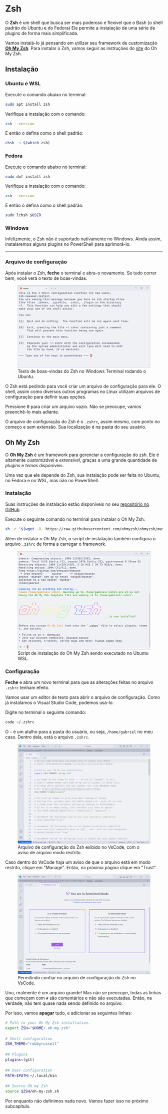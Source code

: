 # Zsh

O **Zsh** é um shell que busca ser mais poderoso e flexível que o Bash (o shell padrão do Ubuntu e do Fedora)
Ele permite a instalação de uma série de plugins de forma mais simplificada.

Vamos instalá-lo já pensando em utilizar seu framework de customização [**Oh My Zsh**](https://github.com/ohmyzsh/ohmyzsh).
Para instalar o Zsh, vamos seguir as instruções do [site](https://github.com/ohmyzsh/ohmyzsh/wiki/Installing-ZSH) do Oh My Zsh.

## Instalação

### Ubuntu e WSL

Execute o comando abaixo no terminal:

```bash
sudo apt install zsh
```

Verifique a instalação com o comando:

```bash
zsh --version
```

E então o defina como o shell padrão:

```bash
chsh -s $(which zsh)
```

### Fedora

Execute o comando abaixo no terminal:

```bash
sudo dnf install zsh
```

Verifique a instalação com o comando:

```bash
zsh --version
```

E então o defina como o shell padrão:

```bash
sudo lchsh $USER
```

### Windows

Infelizmente, o Zsh não é suportado nativamente no Windows.
Ainda assim, instalaremos alguns plugins no PowerShell para aprimorá-lo.

---

### Arquivo de configuração

Após instalar o Zsh, **feche** o terminal e abra-o novamente.
Se tudo correr bem, você verá o texto de boas-vindas.

<figure>
<img src="./welcome.png" />
<figcaption>Texto de boas-vindas do Zsh no Windows Terminal rodando o Ubuntu.</figcaption>
</figure>

O Zsh está pedindo para você criar um arquivo de configuração para ele.
O shell, assim como diversos outros programas no Linux utilizam arquivos de configuração para definir suas opções.

Pressione <kbd>0</kbd> para criar um arquivo vazio.
Não se preocupe, vamos preenchê-lo mais adiante.

O arquivo de configuração do Zsh é o `.zshrc`, assim mesmo, com ponto no começo e sem extensão.
Sua localização é na pasta do seu usuário.

## Oh My Zsh

O **Oh My Zsh** é um framework para gerenciar a configuração do zsh.
Ele é altamente _customizável_ e _extensível_, graças a uma grande quantidade de _plugins_ e _temas_ disponíveis.

Uma vez que ele depende do Zsh, sua instalação pode ser feita no Ubuntu, no Fedora e no WSL, mas não no PowerShell.

### Instalação

Suas instruções de instalação estão disponíveis no seu [repositório no GitHub](https://github.com/ohmyzsh/ohmyzsh?tab=readme-ov-file#basic-installation).

Execute o seguinte comando no terminal para instalar o Oh My Zsh:

```bash
sh -c "$(wget -O- https://raw.githubusercontent.com/ohmyzsh/ohmyzsh/master/tools/install.sh)"
```

Além de instalar o Oh My Zsh, o script de instalação também configura o arquivo `.zshrc` de forma a carregar o framework.

<figure>
<img src="./install_omz.png" />
<figcaption>Script de instalação do Oh My Zsh sendo executado no Ubuntu WSL.</figcaption>
</figure>

### Configuração

**Feche** e abra um novo terminal para que as alterações feitas no arquivo `.zshrc` tenham efeito.

Vamos usar um editor de texto para abrir o arquivo de configuração.
Como já instalamos o Visual Studio Code, podemos usá-lo.

Digite no terminal o seguinte comando:

```bash
code ~/.zshrc
```

O `~` é um atalho para a pasta do usuário, ou seja, `/home/gabriel` no meu caso.
Dentro dela, está o arquivo `.zshrc`.

<figure>
<img src="./zsh_code_initial.png" />
<figcaption>Arquivo de configuração do Zsh exibido no VsCode, com o aviso de arquivo modo restrito.</figcaption>
</figure>

Caso dentro do VsCode haja um aviso de que o arquivo está em modo restrito, clique em "Manage".
Então, na próxima página clique em "Trust".

<figure>
<img src="./code_trusted.png" />
<figcaption>Permitindo confiar no arquivo de configuração do Zsh no VsCode.</figcaption>
</figure>

Uou, realmente é um arquivo grande!
Mas não se preocupe, todas as linhas que começam com `#` são comentários e não são executadas.
Então, na verdade, não tem quase nada sendo definido no arquivo.

Por isso, vamos **apagar** tudo, e adicionar as seguintes linhas:

```bash
# Path to your Oh My Zsh installation.
export ZSH="$HOME/.oh-my-zsh"

# Shell configuration
ZSH_THEME="robbyrussell"

## Plugins
plugins=(git)

## User configuration
PATH=$PATH:~/.local/bin

## Source Oh my Zsh
source $ZSH/oh-my-zsh.sh
```

Por enquanto não definimos nada novo.
Vamos fazer isso no próximo subcapítulo.
